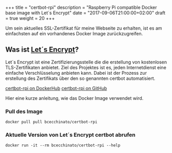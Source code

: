 +++
title = "certbot-rpi"
description = "Raspberry Pi compatible Docker base image with Let´s Encrypt"
date = "2017-09-06T21:00:00+02:00"
draft = true
weight = 20
+++

Um sein aktuelles SSL-Zertifikat für meine Webseite zu erhalten, ist es am einfachsten auf ein vorhandenes Docker Image zurückzugreifen.

## Was ist [Let´s Encrypt](https://letsencrypt.org/)?
Let´s Encrypt ist eine Zertifizierungsstelle die die erstellung von kostenlosen TLS-Zertifikaten anbietet. Ziel des Projektes ist es, jeden Internetdienst eine einfache Verschlüsselung anbieten kann.
Dabei ist der Prozess zur erstellung des Zertifikats über den so genannten certbot automatisiert.

[certbot-rpi on DockerHub](https://hub.docker.com/r/bcecchinato/certbot-rpi/)
[certbot-rpi on GitHub](https://github.com/bcecchinato/certbot-rpi)

Hier eine kurze anleitung, wie das Docker Image verwendet wird.

### Pull des Image
    docker pull pull bcecchinato/certbot-rpi

### Aktuelle Version von Let´s Encrypt certbot abrufen
    docker run -it --rm bcecchinato/certbot-rpi --help